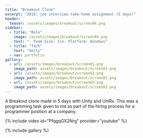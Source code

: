 ```yaml
---
title: "Breakout Clone"
excerpt: "2018: job interview take-home assignment (5 days)"
header:
  teaser: /assets/images/breakout/screen04.png
sidebar:
  - title: "Role"
    image: /assets/images/breakout/screen04.png
    text: "- Team Size: 1\n- Platform: Windows"
  - title: "Tech"
    text: "Unity"
  - nav: portfolio
gallery:
  - url: /assets/images/breakout/screen01.png
    image_path: assets/images/breakout/screen01.png
  - url: /assets/images/breakout/screen02.png
    image_path: assets/images/breakout/screen02.png
  - url: /assets/images/breakout/screen03.png
    image_path: assets/images/breakout/screen03.png
---
```


A Breakout clone made in 5 days with Unity and UniRx. This was a programming task given to me as part of the hiring process for a programmer position at a company.

{% include video id="PfqgqGX2Nrg" provider="youtube" %}

{% include gallery %}
